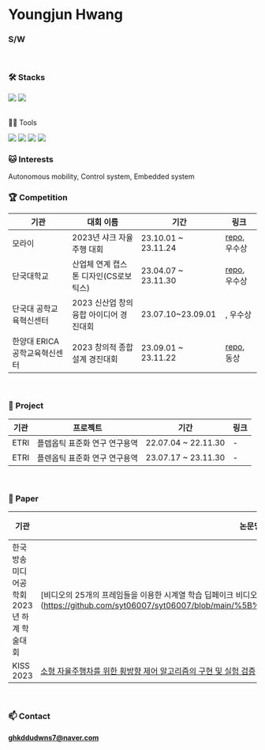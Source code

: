 # Youngjun Hwang

### S/W
<br/>

### 🛠️ Stacks

<img src="https://img.shields.io/badge/Python-3766AB?style=flat-square&logo=Python&logoColor=white"/> <img src="https://img.shields.io/badge/pytorch-EE4C2C?style=flat-square&logo=pytorch&logoColor=white"/> 

<br/>
 💪🏼 Tools 

<img src="https://img.shields.io/badge/Visual Studio Code-007ACC?style=flat-square&logo=Visual Studio Code&logoColor=white"/> <img src="https://img.shields.io/badge/GitHub-181717?style=flat-square&logo=GitHub&logoColor=white"/> <img src="https://img.shields.io/badge/Vim-019733?style=flat-square&logo=Vim&logoColor=white"/> <img src="https://img.shields.io/badge/Anaconda-44A833?style=flat-square&logo=Anaconda&logoColor=white"/>
<br/>
### 🐱 Interests

Autonomous mobility, Control system, Embedded system
<br/>
### 🏆 Competition
|기관|대회 이름|기간|링크|
|---|------|---|---|
|모라이|2023년 샤크 자율주행 대회|23.10.01 ~ 23.11.24|[repo](https://github.com/gigohe2/2023_Autonomous-vehicle-competition), 우수상|
|단국대학교|산업체 연계 캡스톤 디자인(CS로보틱스)|23.04.07 ~ 23.11.30|[repo](https://github.com/gigohe2/2023_Echo-project_Where-are-you-go), 우수상|
|단국대 공학교육혁신센터|2023 신산업 창의융합 아이디어 경진대회|23.07.10~23.09.01|, 우수상|
|한양대 ERICA 공학교육혁신센터|2023 창의적 종합설계 경진대회|23.09.01 ~ 23.11.22|[repo](https://github.com/gigohe2/Face-tracking-kiosk), 동상|
<br/>

### 📘 Project

|기관|프로젝트|기간|링크|
|---|------|---|---|
|ETRI|플렙옵틱 표준화 연구 연구용역|22.07.04 ~ 22.11.30|-|
|ETRI|플렌옵틱 표준화 연구 연구용역|23.07.17 ~ 23.11.30|-|
<br/>

### 📃 Paper
|기관|논문명|게재일|링크|
|---|------|---|--|
|한국방송미디어공학회 2023년 하계 학술대회|[비디오의 25개의 프레임들을 이용한 시계열 학습 딥페이크 비디오 탐지 연구}(https://github.com/syt06007/syt06007/blob/main/%5B%EC%B2%A8%EB%B6%80%202%5DIPIU_paper.pdf)|23.06.28-30|
|KISS 2023|[소형 자율주행차를 위한 횡방향 제어 알고리즘의 구현 및 실험 검증]()|23.11.10-11|
<br/>



### 📫 Contact
#### ghkddudwns7@naver.com


<br/><br/>

